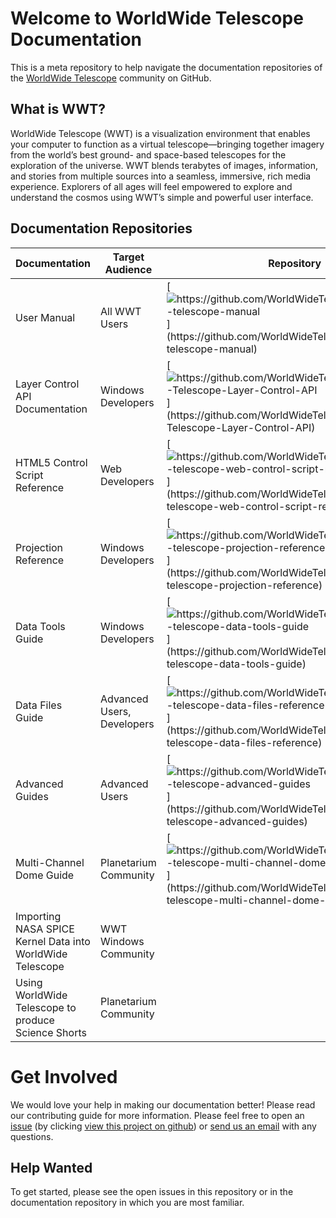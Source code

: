 # Welcome to WorldWide Telescope Documentation

This is a meta repository to help navigate the documentation repositories of the [WorldWide Telescope](http://www.worldwidetelescope.org) community on GitHub.

## What is WWT?
WorldWide Telescope (WWT) is a visualization environment that enables your computer to function as a virtual telescope—bringing together imagery from the world’s best ground- and space-based telescopes for the exploration of the universe. WWT blends terabytes of images, information, and stories from multiple sources into a seamless, immersive, rich media experience. Explorers of all ages will feel empowered to explore and understand the cosmos using WWT’s simple and powerful user interface.

## Documentation Repositories

| Documentation | Target Audience | Repository |	Gitbook (rendered) | Created By | Maintained By |
|-- |-- |-- | -- | -- | -- |
| User Manual |  All WWT Users | [![](assets/mark-github.svg "https://github.com/WorldWideTelescope/worldwide-telescope-manual")](https://github.com/WorldWideTelescope/worldwide-telescope-manual) | [![](assets/file.svg "https://www.gitbook.com/book/worldwidetelescope/worldwide-telescope-user-manual/details")](https://www.gitbook.com/book/worldwidetelescope/worldwide-telescope-user-manual/details) | <a href="https://github.com/worldwidetelescope"><img src="https://github.com/worldwidetelescope.png" width=16>WWT</a> | <a href="https://github.com/worldwidetelescope"><img src="https://github.com/worldwidetelescope.png" width=16>WWT Community</a> |
| Layer Control API Documentation | Windows Developers | [![](assets/mark-github.svg "https://github.com/WorldWideTelescope/WorldWide-Telescope-Layer-Control-API")](https://github.com/WorldWideTelescope/WorldWide-Telescope-Layer-Control-API) | [![](assets/file.svg "https://www.gitbook.com/book/worldwidetelescope/worldwide-telescope-layer-control-api/details")](https://www.gitbook.com/book/worldwidetelescope/worldwide-telescope-layer-control-api/details) | <a href="https://github.com/worldwidetelescope"><img src="https://github.com/worldwidetelescope.png" width=16>WWT</a> | <a href="https://github.com/worldwidetelescope"><img src="https://github.com/worldwidetelescope.png" width=16>WWT Community</a> |
| HTML5 Control Script Reference | Web Developers | [![](assets/mark-github.svg  "https://github.com/WorldWideTelescope/worldwide-telescope-web-control-script-reference")](https://github.com/WorldWideTelescope/worldwide-telescope-web-control-script-reference) | [![](assets/file.svg "https://www.gitbook.com/book/worldwidetelescope/worldwide-telescope-web-control-script-reference/details")](https://www.gitbook.com/book/worldwidetelescope/worldwide-telescope-web-control-script-reference/details) | <a href="https://github.com/worldwidetelescope"><img src="https://github.com/worldwidetelescope.png" width=16>WWT</a> | <a href="https://github.com/worldwidetelescope"><img src="https://github.com/worldwidetelescope.png" width=16>WWT Community</a> |
| Projection Reference | Windows Developers | [![](assets/mark-github.svg "https://github.com/WorldWideTelescope/worldwide-telescope-projection-reference")](https://github.com/WorldWideTelescope/worldwide-telescope-projection-reference) | [![](assets/file.svg "https://www.gitbook.com/book/worldwidetelescope/worldwide-telescope-projection-reference/details")](https://www.gitbook.com/book/worldwidetelescope/worldwide-telescope-projection-reference/details) | <a href="https://github.com/worldwidetelescope"><img src="https://github.com/worldwidetelescope.png" width=16>WWT</a> | <a href="https://github.com/worldwidetelescope"><img src="https://github.com/worldwidetelescope.png" width=16>WWT Community</a> |
| Data Tools Guide | Windows Developers | [![](assets/mark-github.svg "https://github.com/WorldWideTelescope/worldwide-telescope-data-tools-guide")](https://github.com/WorldWideTelescope/worldwide-telescope-data-tools-guide) | [![](assets/file.svg "https://www.gitbook.com/book/worldwidetelescope/worldwide-telescope-data-tools-guide/details")](https://www.gitbook.com/book/worldwidetelescope/worldwide-telescope-data-tools-guide/details) | <a href="https://github.com/worldwidetelescope"><img src="https://github.com/worldwidetelescope.png" width=16>WWT</a> | <a href="https://github.com/worldwidetelescope"><img src="https://github.com/worldwidetelescope.png" width=16>WWT Community</a> |
| Data Files Guide | Advanced Users, Developers | [![](assets/mark-github.svg "https://github.com/WorldWideTelescope/worldwide-telescope-data-files-reference")](https://github.com/WorldWideTelescope/worldwide-telescope-data-files-reference) | [![](assets/file.svg "https://www.gitbook.com/book/worldwidetelescope/worldwide-telescope-data-files-reference/details")](https://www.gitbook.com/book/worldwidetelescope/worldwide-telescope-data-files-reference/details) | <a href="https://github.com/worldwidetelescope"><img src="https://github.com/worldwidetelescope.png" width=16>WWT</a> | <a href="https://github.com/worldwidetelescope"><img src="https://github.com/worldwidetelescope.png" width=16>WWT Community</a> |
| Advanced Guides | Advanced Users | [![](assets/mark-github.svg "https://github.com/WorldWideTelescope/worldwide-telescope-advanced-guides")](https://github.com/WorldWideTelescope/worldwide-telescope-advanced-guides) | [![](assets/file.svg "https://www.gitbook.com/book/worldwidetelescope/worldwide-telescope-advanced-guides/details")](https://www.gitbook.com/book/worldwidetelescope/worldwide-telescope-advanced-guides/details) | <a href=https://github.com/doctorspaceman><img src="https://github.com/doctorspaceman.png" width=16> Doug Roberts </a> | <a href="https://github.com/worldwidetelescope"><img src="https://github.com/worldwidetelescope.png" width=16>WWT Community</a> |
| Multi-Channel Dome Guide | Planetarium Community | [![](assets/mark-github.svg "https://github.com/WorldWideTelescope/worldwide-telescope-multi-channel-dome-setup")](https://github.com/WorldWideTelescope/worldwide-telescope-multi-channel-dome-setup) | [![](assets/file.svg "https://www.gitbook.com/book/worldwidetelescope/worldwide-telescope-multi-channel-dome-setup/details")](https://www.gitbook.com/book/worldwidetelescope/worldwide-telescope-multi-channel-dome-setup/details) | <a href=https://github.com/doctorspaceman><img src="https://github.com/doctorspaceman.png" width=16> Doug Roberts </a> | <a href="https://github.com/worldwidetelescope"><img src="https://github.com/worldwidetelescope.png" width=16>WWT Community</a> |
| Importing NASA SPICE Kernel Data into WorldWide Telescope | WWT Windows Community | |[![](assets/file.svg "https://www.gitbook.com/book/astrodavid/importing-spice-kernel-data-to-worldwide-telescop/details")](https://www.gitbook.com/book/astrodavid/importing-spice-kernel-data-to-worldwide-telescop/details)  | <a href="https://github.com/astrodavid"><img src="https://github.com/astrodavid.png" width=16> A David Weigel</a> | <a href="https://github.com/astrodavid"><img src="https://github.com/astrodavid.png" width=16> A David Weigel</a> |
| Using WorldWide Telescope to produce Science Shorts | Planetarium Community |  |[![](assets/file.svg "https://www.gitbook.com/book/doctorspaceman/using-worldwide-telescope-to-produce-science-shor/details")](https://www.gitbook.com/book/doctorspaceman/using-worldwide-telescope-to-produce-science-shor/details) | <a href=https://github.com/doctorspaceman><img src="https://github.com/doctorspaceman.png" width=16> Doug Roberts </a> | <a href=https://github.com/doctorspaceman><img src="https://github.com/doctorspaceman.png" width=16> Doug Roberts </a>





# Get Involved

We would love your help in making our documentation better! Please read our contributing guide for more information. Please feel free to open an [issue](https://guides.github.com/features/issues/) (by clicking [view this project on github](https://github.com/WorldWideTelescope/wwt-documentation)) or [send us an email](mailto:wwt@aas.org) with any questions.

## Help Wanted

To get started, please see the open issues in this repository or in the documentation repository in which you are most familiar.
